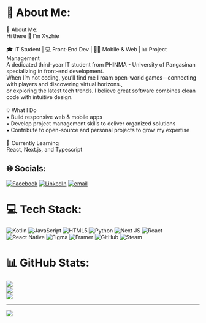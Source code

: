 # 💫 About Me:
💫 About Me:<br>Hi there 👋 I’m Xyzhie<br><br>🎓 IT Student | 💻 Front-End Dev | 📱🌐 Mobile & Web | 📊 Project Management<br>A dedicated third-year IT student from PHINMA - University of Pangasinan specializing in front-end development.<br>When I’m not coding, you’ll find me I roam open-world games—connecting with players and discovering virtual horizons.,<br>or exploring the latest tech trends. I believe great software combines clean code with intuitive design.<br><br>💡 What I Do<br>• Build responsive web & mobile apps<br>• Develop project management skills to deliver organized solutions<br>• Contribute to open-source and personal projects to grow my expertise<br><br>🌱 Currently Learning<br>React, Next.js, and Typescript


## 🌐 Socials:
[![Facebook](https://img.shields.io/badge/Facebook-%231877F2.svg?logo=Facebook&logoColor=white)](https://facebook.com/facebook.com/allaboutdodi) [![LinkedIn](https://img.shields.io/badge/LinkedIn-%230077B5.svg?logo=linkedin&logoColor=white)](https://linkedin.com/in/linkedin.com/in/xyzhie-dacanay) [![email](https://img.shields.io/badge/Email-D14836?logo=gmail&logoColor=white)](mailto:xyzhiedacanay24@gmail.com) 

# 💻 Tech Stack:
![Kotlin](https://img.shields.io/badge/kotlin-%237F52FF.svg?style=flat&logo=kotlin&logoColor=white) ![JavaScript](https://img.shields.io/badge/javascript-%23323330.svg?style=flat&logo=javascript&logoColor=%23F7DF1E) ![HTML5](https://img.shields.io/badge/html5-%23E34F26.svg?style=flat&logo=html5&logoColor=white) ![Python](https://img.shields.io/badge/python-3670A0?style=flat&logo=python&logoColor=ffdd54) ![Next JS](https://img.shields.io/badge/Next-black?style=flat&logo=next.js&logoColor=white) ![React](https://img.shields.io/badge/react-%2320232a.svg?style=flat&logo=react&logoColor=%2361DAFB) ![React Native](https://img.shields.io/badge/react_native-%2320232a.svg?style=flat&logo=react&logoColor=%2361DAFB) ![Figma](https://img.shields.io/badge/figma-%23F24E1E.svg?style=flat&logo=figma&logoColor=white) ![Framer](https://img.shields.io/badge/Framer-black?style=flat&logo=framer&logoColor=blue) ![GitHub](https://img.shields.io/badge/github-%23121011.svg?style=flat&logo=github&logoColor=white) ![Steam](https://img.shields.io/badge/steam-%23000000.svg?style=flat&logo=steam&logoColor=white)
# 📊 GitHub Stats:
![](https://github-readme-stats.vercel.app/api?username=Xyzhie-Dacanay&theme=midnight-purple&hide_border=false&include_all_commits=true&count_private=true)<br/>
![](https://nirzak-streak-stats.vercel.app/?user=Xyzhie-Dacanay&theme=midnight-purple&hide_border=false)<br/>
![](https://github-readme-stats.vercel.app/api/top-langs/?username=Xyzhie-Dacanay&theme=midnight-purple&hide_border=false&include_all_commits=true&count_private=true&layout=compact)

---
[![](https://visitcount.itsvg.in/api?id=Xyzhie-Dacanay&icon=1&color=8)](https://visitcount.itsvg.in)

<!-- Proudly created with GPRM ( https://gprm.itsvg.in ) -->
